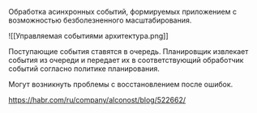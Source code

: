 Обработка асинхронных событий, формируемых приложением с возможностью безболезненного масштабирования.

![[Управляемая событиями архитектура.png]]

Поступающие события ставятся в очередь. Планировщик извлекает события из очереди и передает их в соответствующий обработчик событий согласно политике планирования.

Могут возникнуть проблемы с восстановлением после ошибок.

https://habr.com/ru/company/alconost/blog/522662/